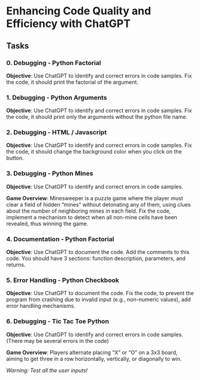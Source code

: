 # Enhancing Code Quality and Efficiency with ChatGPT

## Tasks

### 0. Debugging - Python Factorial
**Objective**: Use ChatGPT to identify and correct errors in code samples.
Fix the code, it should print the factorial of the argument.

### 1. Debugging - Python Arguments
**Objective**: Use ChatGPT to identify and correct errors in code samples.
Fix the code, it should print only the arguments without the python file name.

### 2. Debugging - HTML / Javascript
**Objective**: Use ChatGPT to identify and correct errors in code samples.
Fix the code, it should change the background color when you click on the button.

### 3. Debugging - Python Mines
**Objective**: Use ChatGPT to identify and correct errors in code samples.

**Game Overview**: Minesweeper is a puzzle game where the player must clear a field of hidden “mines” without detonating any of them, using clues about the number of neighboring mines in each field.
Fix the code, implement a mechanism to detect when all non-mine cells have been revealed, thus winning the game.

### 4. Documentation - Python Factorial
**Objective**: Use ChatGPT to document the code.
Add the comments to this code. You should have 3 sections: function description, parameters, and returns.

### 5. Error Handling - Python Checkbook
**Objective**: Use ChatGPT to document the code.
Fix the code, to prevent the program from crashing due to invalid input (e.g., non-numeric values), add error handling mechanisms.

### 6. Debugging - Tic Tac Toe Python
**Objective**: Use ChatGPT to identify and correct errors in code samples. (There may be several errors in the code)

**Game Overview**: Players alternate placing “X” or “O” on a 3x3 board, aiming to get three in a row horizontally, vertically, or diagonally to win.

*Warning: Test all the user inputs!* 

